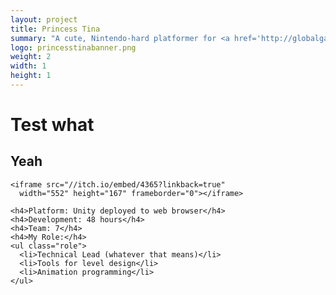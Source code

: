 ```yaml
---
layout: project
title: Princess Tina
summary: "A cute, Nintendo-hard platformer for <a href='http://globalgamejam.org/2014/games/princess-tina' target='_blank'>Global Game Jam 2014</a>.<br />Developed for the Unity web player with a team of 7."
logo: princesstinabanner.png
weight: 2
width: 1
height: 1
---
```


# Test what
## Yeah

    <iframe src="//itch.io/embed/4365?linkback=true" 
      width="552" height="167" frameborder="0"></iframe>
      
    <h4>Platform: Unity deployed to web browser</h4>
    <h4>Development: 48 hours</h4>
    <h4>Team: 7</h4>
    <h4>My Role:</h4>
    <ul class="role">
      <li>Technical Lead (whatever that means)</li>
      <li>Tools for level design</li>
      <li>Animation programming</li>
    </ul>